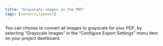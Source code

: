 ```yaml
---
title: "Grayscale images in the PDF"
tags: [convert,typeset]
---
```

 
<html><body><section data-type="chapter" class="hsecchapter" data-hederis-type="hsecchapter" id="grayscale-images" data-pi-attrs="id: grayscale-images; data-tags: convert,typeset;" role="doc-chapter" data-tags="convert,typeset" data-author-name=" " data-book-title=" " title="Grayscale images in the PDF"><p class="hblkp" data-hederis-type="hblkp" id="ptC3KtxQc">You can choose to convert all images to grayscale for your PDF, by selecting &#8220;Grayscale Images&#8221; in the &#8220;Configure Export Settings&#8221; menu item on your project dashboard.</p></section></body></html>

